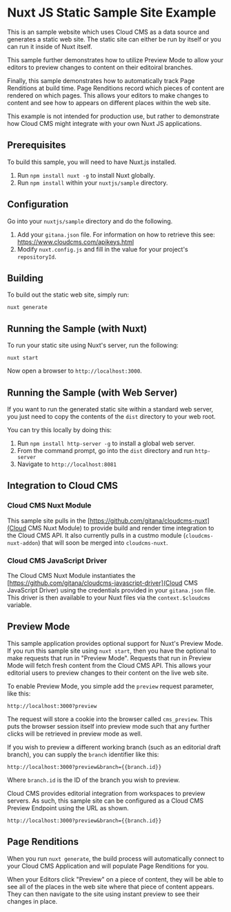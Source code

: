 # Nuxt JS Static Sample Site Example

This is an sample website which uses Cloud CMS as a data source and generates a static web site.  The static site
can either be run by itself or you can run it inside of Nuxt itself.

This sample further demonstrates how to utilize Preview Mode to allow your editors to preview changes to content
on their editoiral branches.

Finally, this sample demonstrates how to automatically track Page Renditions at build time.  Page Renditions record
which pieces of content are rendered on which pages.  This allows your editors to make changes to content and
see how to appears on different places within the web site.

This example is not intended for production use, but rather to demonstrate how Cloud CMS might integrate with your
own Nuxt JS applications.

## Prerequisites

To build this sample, you will need to have Nuxt.js installed.

1. Run `npm install nuxt -g` to install Nuxt globally.
2. Run `npm install` within your `nuxtjs/sample` directory.

## Configuration

Go into your `nuxtjs/sample` directory and do the following.

1. Add your `gitana.json` file. For information on how to retrieve this see: https://www.cloudcms.com/apikeys.html
2. Modify `nuxt.config.js` and fill in the value for your project's `repositoryId`.

## Building

To build out the static web site, simply run:

```
nuxt generate
```

## Running the Sample (with Nuxt)

To run your static site using Nuxt's server, run the following:

```
nuxt start
```

Now open a browser to `http://localhost:3000`.

## Running the Sample (with Web Server)

If you want to run the generated static site within a standard web server, you just need to copy the contents
of the `dist` directory to your web root.

You can try this locally by doing this:

1. Run `npm install http-server -g` to install a global web server.
2. From the command prompt, go into the `dist` directory and run `http-server`
3. Navigate to `http://localhost:8081`

## Integration to Cloud CMS

### Cloud CMS Nuxt Module

This sample site pulls in the [https://github.com/gitana/cloudcms-nuxt](Cloud CMS Nuxt Module) to provide build and
render time integration to the Cloud CMS API.  It also currently pulls in a custmo module (`cloudcms-nuxt-addon`) that
will soon be merged into `cloudcms-nuxt`.

### Cloud CMS JavaScript Driver

The Cloud CMS Nuxt Module instantiates the [https://github.com/gitana/cloudcms-javascript-driver](Cloud CMS JavaScript Driver)
using the credentials provided in your `gitana.json` file.  This driver is then available to your Nuxt files via the
`context.$cloudcms` variable.

## Preview Mode

This sample application provides optional support for Nuxt's Preview Mode.  If you run this sample site using `nuxt start`, 
then you have the optional to make requests that run in "Preview Mode".  Requests that run in Preview Mode will fetch
fresh content from the Cloud CMS API.  This allows your editorial users to preview changes to their content on the live
web site.

To enable Preview Mode, you simple add the `preview` request parameter, like this:

```
http://localhost:3000?preview
```

The request will store a cookie into the browser called `cms_preview`.  This puts the browser session itself into
preview mode such that any further clicks will be retrieved in preview mode as well.

If you wish to preview a different working branch (such as an editorial draft branch), you can supply the `branch`
identifier like this:

```
http://localhost:3000?preview&branch={{branch.id}}
```

Where `branch.id` is the ID of the branch you wish to preview.

Cloud CMS provides editorial integration from workspaces to preview servers.  As such, this sample site can be configured
as a Cloud CMS Preview Endpoint using the URL as shown.

```
http://localhost:3000?preview&branch={{branch.id}}
```

## Page Renditions

When you run `nuxt generate`, the build process will automatically connect to your Cloud CMS Application and will
populate Page Renditions for you.

When your Editors click "Preview" on a piece of content, they will be able to see all of the places in the web site
where that piece of content appears.  They can then navigate to the site using instant preview to see their changes
in place.
